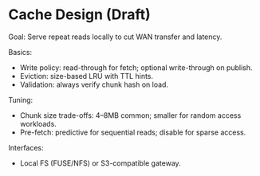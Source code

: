 # Cache Design (Draft)

Goal: Serve repeat reads locally to cut WAN transfer and latency.

Basics:
- Write policy: read-through for fetch; optional write-through on publish.
- Eviction: size-based LRU with TTL hints.
- Validation: always verify chunk hash on load.

Tuning:
- Chunk size trade-offs: 4–8MB common; smaller for random access workloads.
- Pre-fetch: predictive for sequential reads; disable for sparse access.

Interfaces:
- Local FS (FUSE/NFS) or S3-compatible gateway.


